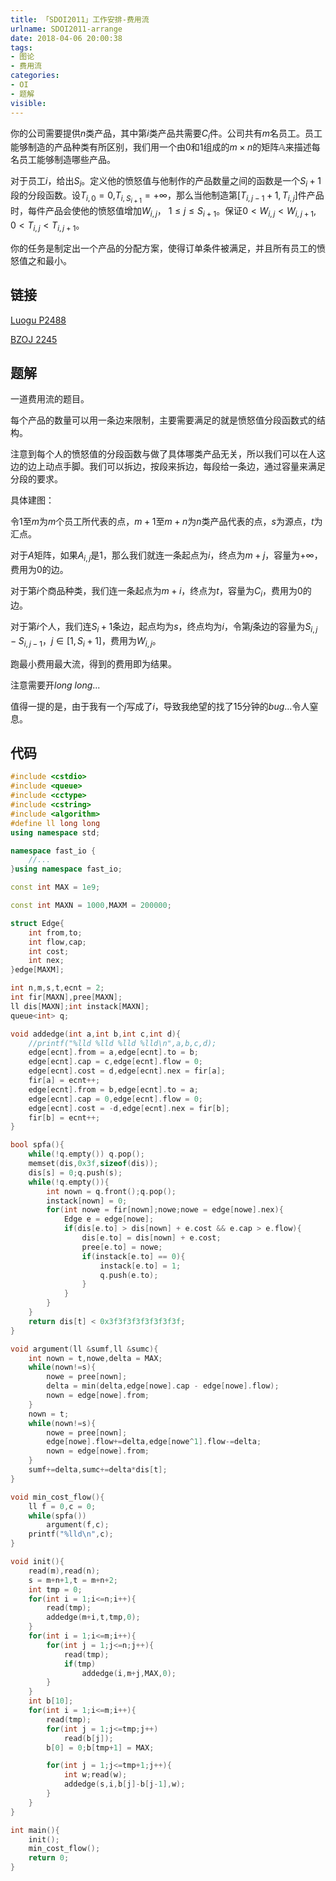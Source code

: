 ```yaml
---
title: 「SDOI2011」工作安排-费用流
urlname: SDOI2011-arrange
date: 2018-04-06 20:00:38
tags:
- 图论
- 费用流
categories: 
- OI
- 题解
visible:
---
```


你的公司需要提供$n$类产品，其中第$i$类产品共需要$C_{i}$件。公司共有$m$名员工。员工能够制造的产品种类有所区别，我们用一个由$0$和$1$组成的$m\times n$的矩阵$\mathbb {A}$来描述每名员工能够制造哪些产品。

对于员工$i$，给出$S_i$。定义他的愤怒值与他制作的产品数量之间的函数是一个$S_i+1$段的分段函数。设$T_{i,0}=0$,$T_{i,S_{i+1}}=+\infty$，那么当他制造第$[T_{i,j-1}+1,T_{i,j}]$件产品时，每件产品会使他的愤怒值增加$W_{i,j}$， $1\leq j\leq S_{i+1}$。保证$0<W_{i,j} < W_{i,j+1}, \; 0 < T_{i,j} < T_{i,j+1}$。

你的任务是制定出一个产品的分配方案，使得订单条件被满足，并且所有员工的愤怒值之和最小。

<!-- more -->

## 链接

[Luogu P2488](https://www.luogu.org/problemnew/show/P2488)

[BZOJ 2245](https://www.lydsy.com/JudgeOnline/problem.php?id=2245)

## 题解

一道费用流的题目。

每个产品的数量可以用一条边来限制，主要需要满足的就是愤怒值分段函数式的结构。

注意到每个人的愤怒值的分段函数与做了具体哪类产品无关，所以我们可以在人这边的边上动点手脚。我们可以拆边，按段来拆边，每段给一条边，通过容量来满足分段的要求。

具体建图：

令$1$至$m$为$m$个员工所代表的点，$m+1$至$m+n$为$n$类产品代表的点，$s$为源点，$t$为汇点。

对于$A$矩阵，如果$A_{i,j}$是$1$，那么我们就连一条起点为$i$，终点为$m+j$，容量为$+\infty$，费用为$0$的边。

对于第$i$个商品种类，我们连一条起点为$m+i$，终点为$t$，容量为$C_{i}$，费用为$0$的边。

对于第$i$个人，我们连$S_{i}+1$条边，起点均为$s$，终点均为$i$，令第$j$条边的容量为$S_{i,j}-S_{i,j-1}$，$j \in [1,S_{i}+1]$，费用为$W_{i,j}$。

跑最小费用最大流，得到的费用即为结果。

注意需要开$long\ long$...

值得一提的是，由于我有一个$j$写成了$i$，导致我绝望的找了$15$分钟的$bug$...令人窒息。

## 代码


```cpp
#include <cstdio>
#include <queue>
#include <cctype>
#include <cstring>
#include <algorithm>
#define ll long long
using namespace std;

namespace fast_io {
    //...
}using namespace fast_io;

const int MAX = 1e9;

const int MAXN = 1000,MAXM = 200000;

struct Edge{
    int from,to;
    int flow,cap;
    int cost;
    int nex;
}edge[MAXM];

int n,m,s,t,ecnt = 2;
int fir[MAXN],pree[MAXN];
ll dis[MAXN];int instack[MAXN];
queue<int> q;

void addedge(int a,int b,int c,int d){
    //printf("%lld %lld %lld %lld\n",a,b,c,d);
    edge[ecnt].from = a,edge[ecnt].to = b;
    edge[ecnt].cap = c,edge[ecnt].flow = 0;
    edge[ecnt].cost = d,edge[ecnt].nex = fir[a];
    fir[a] = ecnt++;
    edge[ecnt].from = b,edge[ecnt].to = a;
    edge[ecnt].cap = 0,edge[ecnt].flow = 0;
    edge[ecnt].cost = -d,edge[ecnt].nex = fir[b];
    fir[b] = ecnt++;
}

bool spfa(){
    while(!q.empty()) q.pop();
    memset(dis,0x3f,sizeof(dis));
    dis[s] = 0;q.push(s);
    while(!q.empty()){
        int nown = q.front();q.pop();
        instack[nown] = 0;
        for(int nowe = fir[nown];nowe;nowe = edge[nowe].nex){
            Edge e = edge[nowe];
            if(dis[e.to] > dis[nown] + e.cost && e.cap > e.flow){
                dis[e.to] = dis[nown] + e.cost;
                pree[e.to] = nowe;
                if(instack[e.to] == 0){
                    instack[e.to] = 1;
                    q.push(e.to);
                }
            }
        } 
    }
    return dis[t] < 0x3f3f3f3f3f3f3f3f;
}

void argument(ll &sumf,ll &sumc){
    int nown = t,nowe,delta = MAX;
    while(nown!=s){
        nowe = pree[nown];
        delta = min(delta,edge[nowe].cap - edge[nowe].flow);
        nown = edge[nowe].from;
    }
    nown = t;
    while(nown!=s){
        nowe = pree[nown];
        edge[nowe].flow+=delta,edge[nowe^1].flow-=delta;
        nown = edge[nowe].from;
    }
    sumf+=delta,sumc+=delta*dis[t];
}

void min_cost_flow(){
    ll f = 0,c = 0;
    while(spfa())
        argument(f,c);
    printf("%lld\n",c);
}

void init(){
    read(m),read(n);
    s = m+n+1,t = m+n+2;
    int tmp = 0;
    for(int i = 1;i<=n;i++){
        read(tmp);
        addedge(m+i,t,tmp,0);
    }
    for(int i = 1;i<=m;i++){
        for(int j = 1;j<=n;j++){
            read(tmp);
            if(tmp)
                addedge(i,m+j,MAX,0);
        }
    }
    int b[10];
    for(int i = 1;i<=m;i++){
        read(tmp);
        for(int j = 1;j<=tmp;j++)
            read(b[j]);
        b[0] = 0;b[tmp+1] = MAX;

        for(int j = 1;j<=tmp+1;j++){
            int w;read(w);
            addedge(s,i,b[j]-b[j-1],w);
        } 
    }
}

int main(){
    init();
    min_cost_flow();
    return 0;
}
```

